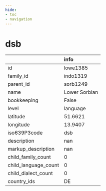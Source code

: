 ```yaml
---
hide:
- toc
- navigation
---
```

# dsb
|                      | info          |
|:---------------------|:--------------|
| id                   | lowe1385      |
| family_id            | indo1319      |
| parent_id            | sorb1249      |
| name                 | Lower Sorbian |
| bookkeeping          | False         |
| level                | language      |
| latitude             | 51.6621       |
| longitude            | 13.9407       |
| iso639P3code         | dsb           |
| description          | nan           |
| markup_description   | nan           |
| child_family_count   | 0             |
| child_language_count | 0             |
| child_dialect_count  | 0             |
| country_ids          | DE            |